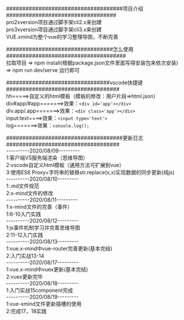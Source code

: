 ####################################项目介绍##################################<br>
pro2xversion项目通过脚手架cli2.x来创建<br>
pro3xversion项目通过脚手架cli3.x来创建<br>
VUE.xmind为整个vue的学习整理导图，不断完善<br>


#################################怎么使用#####################################<br>
拉取项目 => npm install(根据package.json文件里面写得安装包来依次安装)<br>
=> npm run dev/serve 运行即可<br>


################################vscode快捷键###################################<br>
hh=====>自定义的html模板（模板的修改：用户片段=>html.json）<br>
div#app/#app=======>效果：```<div id='app'></div>```<br>
div.app/.app=======>效果：```<div class='app'></div>```<br>
input:text====>效果：```<input type='text'>```<br>
log=======>效果：```console.log();```<br>



####################################更新日志###################################<br>
----------2020/08/09---------<br>
1:客户端VS服务端渲染（思维导图）<br>
2:vscode自定义html模板（通用方法可扩展到vue）<br>
3:使用ES6 Proxy+字符串的替换str.replace(x,x)实现数据的同步更新(纯js)<br>
----------2020/08/10---------<br>
1:.md文件规范<br>
2:x-mind文件的修改<br>
----------2020/08/11---------<br>
1:x-mind文件的完善（事件）<br>
1:6-10入门实践<br>
----------2020/08/12---------<br>
1:js事件机制学习并完善思维导图<br>
2:11-12入门实践<br>
----------2020/08/13---------<br>
1:vue.x-mind中vue-router完善更新(基本完结)<br>
2:入门实战13-14<br>
----------2020/08/17---------<br>
1:vue.x-mind中vuex更新(基本完结)<br>
2:vuex更新完毕<br>
----------2020/08/18---------<br>
1:入门实战15component完成<br>
----------2020/08/19---------<br>
1:vue-xmind文件更新插槽的使用<br>
2:完成17，18实践<br>